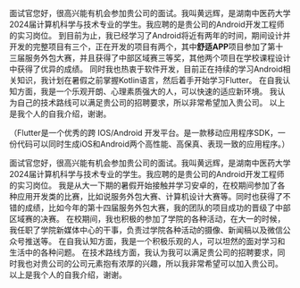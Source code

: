 面试官您好，很高兴能有机会参加贵公司的面试。我叫黄远辉，是湖南中医药大学2024届计算机科学与技术专业的学生。我应聘的是贵公司的Android开发工程师的实习岗位。
到目前为止，我已经学习了Android将近有两年的时间，期间设计并开发的完整项目有三个，正在开发的项目有两个，其中**舒适APP**项目参加了第十三届服务外包大赛，并且获得了中部区域赛三等奖，其他两个项目在学校课程设计中获得了优异的成绩。
同时我也热衷于软件开发，目前正在持续的学习Android相关知识，我计划在暑假之前掌握Kotlin语言，然后着手开始学习Flutter。
在自我认知方面，我是一个乐观开朗、心理素质强大的人，可以快速的适应新环境。
我认为自己的技术路线可以满足贵公司的招聘要求，所以非常希望加入贵公司。
以上是我个人的自我介绍，谢谢。

（Flutter是一个优秀的跨 IOS/Android 开发平台。是一款移动应用程序SDK，一份代码可以同时生成iOS和Android两个高性能、高保真、表现一致的应用程序。）


面试官您好，很高兴能有机会参加贵公司的面试。我叫黄远辉，是湖南中医药大学2024届计算机科学与技术专业的学生。我应聘的是贵公司的Android开发工程师的实习岗位。
我是从大一下期的暑假开始接触并学习安卓的，在校期间参加了各种应用开发类的比赛，比如说服务外包大赛、计算机设计大赛等。同时也获得了不错的成绩，比如今年的第十四届服务外包大赛，我的团队的项目成功的晋级了中部区域赛的决赛。
在校期间，我也积极的参加了学院的各种活动，在大一的时候，我任职了学院新媒体中心的干事，负责过学院各种活动的摄像、新闻稿以及微信公众号推送等。
在自我认知方面，我是一个积极乐观的人，可以坦然的面对学习和生活中的各种问题。
在技术路线方面，我认为我可以满足贵公司的招聘要求，同时我也对贵公司的公司元素抱有浓厚的兴趣，所以我非常希望可以加入贵公司。
以上是我个人的自我介绍，谢谢。
